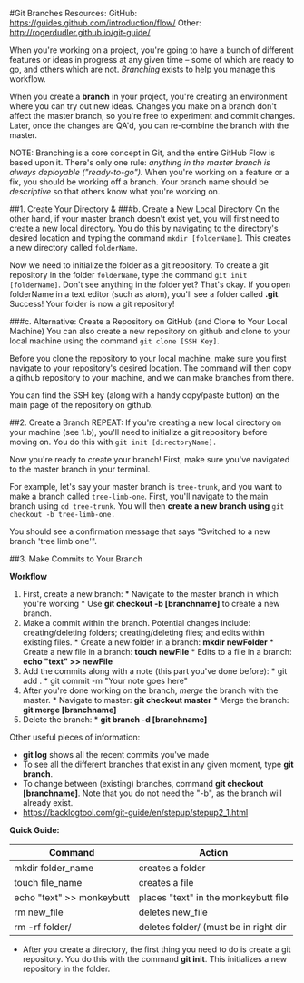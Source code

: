 #Git Branches
Resources:
GitHub: https://guides.github.com/introduction/flow/
Other: http://rogerdudler.github.io/git-guide/

When you're working on a project, you're going to have a bunch of different features or ideas in progress at any given time – some of which are ready to go, and others which are not. *Branching* exists to help you manage this workflow.

When you create a **branch** in your project, you're creating an environment where you can try out new ideas. Changes you make on a branch don't affect the master branch, so you're free to experiment and commit changes. Later, once the changes are QA'd, you can re-combine the branch with the master.

NOTE: Branching is a core concept in Git, and the entire GitHub Flow is based upon it. There's only one rule: *anything in the master branch is always deployable ("ready-to-go").* When you're working on a feature or a fix, you should be working off a branch. Your branch name should be *descriptive* so that others know what you're working on.

##1. Create Your Directory &
###b. Create a New Local Directory
On the other hand, if your master branch doesn't exist yet, you will first need to create a new local directory. You do this by navigating to the directory's desired location and typing the command `mkdir [folderName]`. This creates a new directory called `folderName`.

Now we need to initialize the folder as a git repository. To create a git repository in the folder `folderName`, type the command `git init [folderName]`.
Don't see anything in the folder yet? That's okay. If you open folderName in a text editor (such as atom), you'll see a folder called **.git**. Success! Your folder is now a git repository!

###c. Alternative: Create a Repository on GitHub (and Clone to Your Local Machine)
You can also create a new repository on github and clone to your local machine using the command `git clone [SSH Key]`.

Before you clone the repository to your local machine, make sure you first navigate to your repository's desired location. The command will then copy a github repository to your machine, and we can make branches from there.

You can find the SSH key (along with a handy copy/paste button) on the main page of the repository on github.

##2. Create a Branch
REPEAT: If you're creating a new local directory on your machine (see 1.b), you'll need to initialize a git repository before moving on. You do this with `git init [directoryName].`

Now you're ready to create your branch! First, make sure you've navigated to the master branch in your terminal.

For example, let's say your master branch is `tree-trunk`, and you want to make a branch called `tree-limb-one`. First, you'll navigate to the main branch using `cd tree-trunk`. You will then **create a new branch using** `git checkout -b tree-limb-one.`

You should see a confirmation message that says "Switched to a new branch 'tree limb one'".

##3. Make Commits to Your Branch



**Workflow**
  1. First, create a new branch:
    * Navigate to the master branch in which you're working
    * Use **git checkout -b [branchname]** to create a new branch.
  2. Make a commit within the branch. Potential changes include: creating/deleting folders; creating/deleting files; and edits within existing files.
    * Create a new folder in a branch: **mkdir newFolder**
    * Create a new file in a branch: **touch newFile**
    * Edits to a file in a branch: **echo "text" >> newFile**
  3. Add the commits along with a note (this part you've done before):
    * git add .
    * git commit -m "Your note goes here"
  4. After you're done working on the branch, *merge* the branch with the master.
    * Navigate to master: **git checkout master**
    * Merge the branch: **git merge [branchname]**
  5. Delete the branch:
    * **git branch -d [branchname]**

Other useful pieces of information:
* **git log** shows all the recent commits you've made
* To see all the different branches that exist in any given moment, type **git branch**.
* To change between (existing) branches, command **git checkout [branchname]**. Note that you do not need the "-b", as the branch will already exist.
* https://backlogtool.com/git-guide/en/stepup/stepup2_1.html

**Quick Guide:**

Command | Action
--------------------------|--------------------------------------|
mkdir folder_name         | creates a folder                     |
touch file_name           | creates a file                       |
echo "text" >> monkeybutt | places "text" in the monkeybutt file |
rm new_file               | deletes new_file                     |
rm -rf folder/            | deletes folder/ (must be in right dir|

* After you create a directory, the first thing you need to do is create a git repository. You do this with the command **git init**. This initializes a new repository in the folder.
